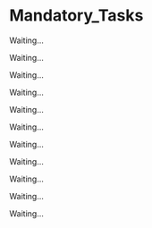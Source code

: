 <h1> Mandatory_Tasks </h1>

<p>Waiting...</p>
<p>Waiting...</p>
<p>Waiting...</p>
<p>Waiting...</p>
<p>Waiting...</p>
<p>Waiting...</p>
<p>Waiting...</p>
<p>Waiting...</p>
<p>Waiting...</p>
<p>Waiting...</p>
<p>Waiting...</p>
